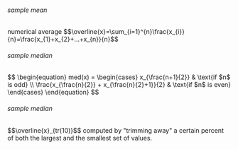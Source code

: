 <h6>sample mean</h6>
numerical average
$$\overline{x}=\sum_{i=1}^{n}\frac{x_{i}}{n}=\frac{x_{1}+x_{2}+...+x_{n}}{n}$$

<h6>sample median</h6>
$$
\begin{equation}
       med(x) = 
        \begin{cases}
            x_{\frac{n+1}{2}} & \text{if $n$ is odd} \\
            \frac{x_{\frac{n}{2}} + x_{\frac{n}{2}+1}}{2} & \text{if $n$ is even}
        \end{cases}
    \end{equation}
$$

<h6>sample median</h6>
$$\overline{x}_{tr(10)}$$
computed by "trimming away" a certain percent of both the largest and the smallest set of values.



